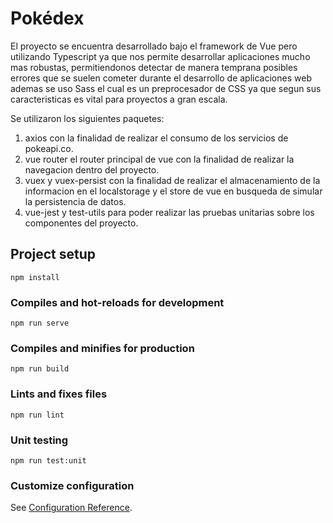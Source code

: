 # Pokédex
El proyecto se encuentra desarrollado bajo el framework de Vue pero utilizando Typescript ya que nos permite desarrollar aplicaciones mucho mas robustas, permitiendonos detectar de manera temprana posibles errores que se suelen cometer durante el desarrollo de aplicaciones web ademas se uso Sass el cual es un preprocesador de CSS ya que segun sus caracteristicas es vital para proyectos a gran escala.

Se utilizaron los siguientes paquetes:

1. axios con la finalidad de realizar el consumo de los servicios de pokeapi.co.
2. vue router el router principal de vue con la finalidad de realizar la navegacion dentro del proyecto.
3. vuex y vuex-persist con la finalidad de realizar el almacenamiento de la informacion en el localstorage y el store de vue en busqueda de simular la persistencia de datos.
4. vue-jest y test-utils para poder realizar las pruebas unitarias sobre los componentes del proyecto.


## Project setup
```
npm install
```

### Compiles and hot-reloads for development
```
npm run serve
```

### Compiles and minifies for production
```
npm run build
```

### Lints and fixes files
```
npm run lint
```

### Unit testing
```
npm run test:unit
```

### Customize configuration
See [Configuration Reference](https://cli.vuejs.org/config/).
